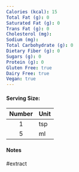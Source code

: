 ```yaml
---
Calories (kcal): 15
Total Fat (g): 0
Saturated Fat (g): 0
Trans Fat (g): 0
Cholesterol (mg): 
Sodium (mg): 
Total Carbohydrate (g): 0
Dietary Fiber (g): 0
Sugars (g): 0
Protein (g): 0
Gluten Free: true
Dairy Free: true
Vegan: true
---
```

#### Serving Size:

| Number | Unit |
| :----: | :--- |
|   1    | tsp  |
|   5    | ml   |
#### Notes

#extract